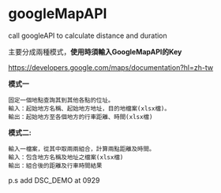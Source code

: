 # googleMapAPI
call googleAPI to calculate distance and duration

主要分成兩種模式，**使用時須輸入GoogleMapAPI的Key**

https://developers.google.com/maps/documentation?hl=zh-tw


**模式一**

	固定一個地點查詢其到其他各點的位址。
	輸入：起始地方名稱、起始地方地址，目的地檔案(xlsx檔)。
	輸出：起始地方至各個地方的行車距離、時間(xlsx檔)

**模式二:**

	輸入一檔案，從其中取兩兩組合，計算兩點距離及時間。
	輸入：包含地方名稱及地址之檔案(xlsx檔)
  	輸出：組合後的距離及行車時間結果



p.s add DSC_DEMO at 0929
